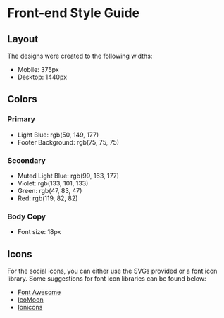 # Front-end Style Guide

## Layout

The designs were created to the following widths:

- Mobile: 375px
- Desktop: 1440px

## Colors

### Primary

- Light Blue: rgb(50, 149, 177)
- Footer Background: rgb(75, 75, 75)

### Secondary

- Muted Light Blue: rgb(99, 163, 177)
- Violet: rgb(133, 101, 133)
- Green: rgb(47, 83, 47)
- Red: rgb(119, 82, 82)


### Body Copy

- Font size: 18px

## Icons

For the social icons, you can either use the SVGs provided or a font icon library. Some suggestions for font icon libraries can be found below:

- [Font Awesome](https://fontawesome.com)
- [IcoMoon](https://icomoon.io)
- [Ionicons](https://ionicons.com)
